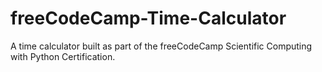 # freeCodeCamp-Time-Calculator

A time calculator built as part of the freeCodeCamp Scientific Computing with Python Certification.